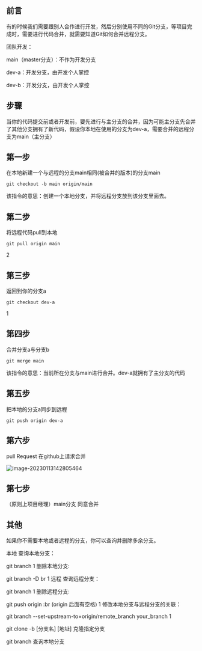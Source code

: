 ## 前言

有的时候我们需要跟别人合作进行开发，然后分别使用不同的Git分支，等项目完成时，需要进行代码合并，就需要知道Git如何合并远程分支。

团队开发：

main（master分支）：不作为开发分支

dev-a：开发分支，由开发个人掌控

dev-b：开发分支，由开发个人掌控

## 步骤

当你的代码提交前或者开发前，要先进行与主分支的合并，因为可能主分支先合并了其他分支拥有了新代码，假设你本地在使用的分支为dev-a，需要合并的远程分支为main（主分支）

## 第一步

在本地新建一个与远程的分支main相同(被合并的版本)的分支main

```
git checkout -b main origin/main
```

该指令的意思：创建一个本地分支，并将远程分支放到该分支里面去。

## 第二步

将远程代码pull到本地

```
git pull origin main
```

2

## 第三步

返回到你的分支a

```
git checkout dev-a
```

1

## 第四步

合并分支a与分支b

```
git merge main
```

该指令的意思：当前所在分支与main进行合并。dev-a就拥有了主分支的代码

## 第五步

把本地的分支a同步到远程

```
git push origin dev-a
```

## 第六步

pull Request  在github上请求合并

![image-20230113142805464](https://typora-img-xue.oss-cn-beijing.aliyuncs.com/img/image-20230113142805464.png)

## 第七步

（原则上项目经理）main分支 同意合并

## 其他

如果你不需要本地或者远程的分支，你可以查询并删除多余分支。

本地 查询本地分支：

git branch 1 删除本地分支:

git branch -D br 1 远程 查询远程分支：

git branch 1 删除远程分支:

git push origin :br (origin 后面有空格) 1 修改本地分支与远程分支的关联：

git branch --set-upstream-to=origin/remote_branch your_branch 1

git clone -b [分支名] [地址] 克隆指定分支

git branch 查询本地分支





